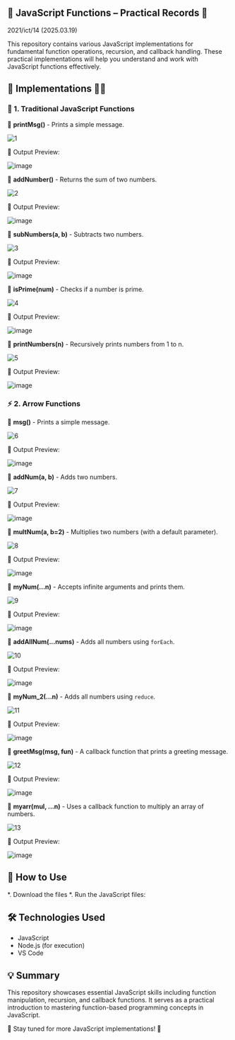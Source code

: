 ##  🚀 JavaScript Functions – Practical Records 📖
2021/ict/14
(2025.03.19)


This repository contains various JavaScript implementations for fundamental function operations, recursion, and callback handling. These practical implementations will help you understand and work with JavaScript functions effectively.


## 🌟 Implementations 🧑‍💻

### 📝 1. Traditional JavaScript Functions 

🔹 **printMsg()** - Prints a simple message.

![1](https://github.com/user-attachments/assets/c5b189f9-8ef3-47d9-ad3c-b7476447c666)


📌 Output Preview:

![image](https://github.com/user-attachments/assets/98a0b088-f595-4a35-a8c4-ef24b7e540b1)

🔹 **addNumber()** - Returns the sum of two numbers.

![2](https://github.com/user-attachments/assets/785c9ffa-cdae-4678-b58c-4683929313d5)

📌 Output Preview:

![image](https://github.com/user-attachments/assets/c2bf96e8-492f-439f-b9b2-6de7ff52c53f)

🔹 **subNumbers(a, b)** - Subtracts two numbers.

![3](https://github.com/user-attachments/assets/f7162288-e9d3-483f-b609-13b17a004c27)

📌 Output Preview:

![image](https://github.com/user-attachments/assets/a44750d4-47ec-4a33-8ebe-8f0fc5a31cde)


🔹 **isPrime(num)** - Checks if a number is prime.

![4](https://github.com/user-attachments/assets/4d201b0f-f021-4405-9110-399d5cd1cbe8)

📌 Output Preview:

![image](https://github.com/user-attachments/assets/ddc1ded1-3ba5-4e2b-a68b-d9c7240eb5bc)

🔹 **printNumbers(n)** - Recursively prints numbers from 1 to n.

![5](https://github.com/user-attachments/assets/173c135d-3062-4c93-97cc-15c993694d2a)

📌 Output Preview:

![image](https://github.com/user-attachments/assets/4ab64073-71ba-488a-ad83-48efba9b5516)


### ⚡ 2. Arrow Functions 

🔹 **msg()** - Prints a simple message.

![6](https://github.com/user-attachments/assets/069ae21d-200a-41bb-ba99-adb49ddff480)

📌 Output Preview:

![image](https://github.com/user-attachments/assets/0a5d928f-1c03-4c2b-8218-777e29e0c8c5)


🔹 **addNum(a, b)** - Adds two numbers.

![7](https://github.com/user-attachments/assets/574c2ce2-2302-4c5b-a571-ba11fad792d6)

📌 Output Preview:

![image](https://github.com/user-attachments/assets/a45297d2-1a04-44cb-a1fa-fd0b2b0089b0)

🔹 **multNum(a, b=2)** - Multiplies two numbers (with a default parameter).

![8](https://github.com/user-attachments/assets/3f63c096-ee97-4e25-acef-90a540e860b6)

📌 Output Preview:

![image](https://github.com/user-attachments/assets/d63ba197-0a1e-4fe9-911e-0b9feb06af6e)

🔹 **myNum(...n)** - Accepts infinite arguments and prints them.

![9](https://github.com/user-attachments/assets/374ceedd-663f-43af-b948-8c1d89a6db7b)

📌 Output Preview:

![image](https://github.com/user-attachments/assets/f0720401-3af9-405f-870c-c8bbb0e893eb)

🔹 **addAllNum(...nums)** - Adds all numbers using `forEach`.

![10](https://github.com/user-attachments/assets/961f955e-d22b-41fa-942e-0823f4122903)

📌 Output Preview:

![image](https://github.com/user-attachments/assets/abb3de1d-9501-4d6f-98ca-86504213bcfe)

🔹 **myNum_2(...n)** - Adds all numbers using `reduce`.

![11](https://github.com/user-attachments/assets/ac63e3b4-0111-4238-af6f-f7079889d186)

📌 Output Preview:

![image](https://github.com/user-attachments/assets/2008bbb9-165f-43e2-8e9b-72a077acba6e)

🔹 **greetMsg(msg, fun)** - A callback function that prints a greeting message.

![12](https://github.com/user-attachments/assets/4311aadf-76f9-4d2f-9bbe-3589afeeb544)

📌 Output Preview:

![image](https://github.com/user-attachments/assets/a21cc2c7-7947-4612-91b7-2dc10a198e56)

🔹 **myarr(mul, ...n)** - Uses a callback function to multiply an array of numbers.

![13](https://github.com/user-attachments/assets/075711bd-c4c5-422a-8f10-3f8d1b2616d9)

📌 Output Preview:

![image](https://github.com/user-attachments/assets/90f01f9b-34bf-48c9-9fd5-795d96cc7d6a)


## 🔗 How to Use

*.  Download the files 
*. Run the JavaScript files:

## 🛠 Technologies Used

- JavaScript
- Node.js (for execution)
- VS Code

## 💡 Summary

This repository showcases essential JavaScript skills including function manipulation, recursion, and callback functions. It serves as a practical introduction to mastering function-based programming concepts in JavaScript.

📌 Stay tuned for more JavaScript implementations! 🚀


